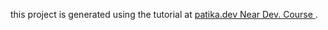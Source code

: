 this project is generated using the tutorial at [patika.dev Near Dev. Course ](https://app.patika.dev/courses/near-developer-course/practice-II-4th-task).
